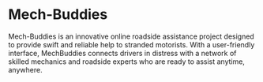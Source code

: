 # Mech-Buddies
Mech-Buddies is an innovative online roadside assistance project designed to provide swift and reliable help to stranded motorists. With a user-friendly interface, MechBuddies connects drivers in distress with a network of skilled mechanics and roadside experts who are ready to assist anytime, anywhere.
